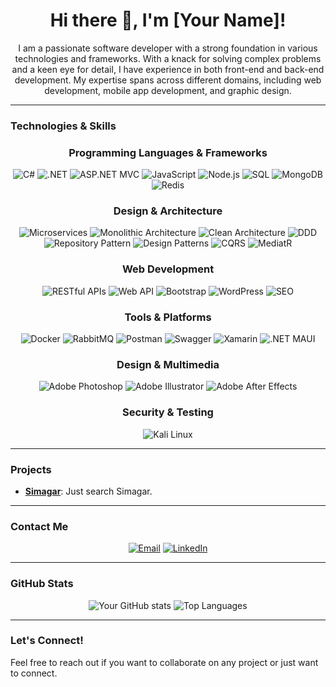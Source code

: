 <div align="center">
  <h1>Hi there 👋, I'm [Your Name]!</h1>
  <p>I am a passionate software developer with a strong foundation in various technologies and frameworks. With a knack for solving complex problems and a keen eye for detail, I have experience in both front-end and back-end development. My expertise spans across different domains, including web development, mobile app development, and graphic design.</p>
</div>

---

### Technologies & Skills

<div align="center">
  <h3>Programming Languages & Frameworks</h3>
  <img src="https://img.shields.io/badge/C%23-239120?style=for-the-badge&logo=c-sharp&logoColor=white" alt="C#"/>
  <img src="https://img.shields.io/badge/.NET-512BD4?style=for-the-badge&logo=.net&logoColor=white" alt=".NET"/>
  <img src="https://img.shields.io/badge/ASP.NET_MVC-5C2D91?style=for-the-badge&logo=.net&logoColor=white" alt="ASP.NET MVC"/>
  <img src="https://img.shields.io/badge/JavaScript-F7DF1E?style=for-the-badge&logo=javascript&logoColor=black" alt="JavaScript"/>
  <img src="https://img.shields.io/badge/Node.js-339933?style=for-the-badge&logo=nodedotjs&logoColor=white" alt="Node.js"/>
  <img src="https://img.shields.io/badge/SQL-4479A1?style=for-the-badge&logo=postgresql&logoColor=white" alt="SQL"/>
  <img src="https://img.shields.io/badge/MongoDB-4EA94B?style=for-the-badge&logo=mongodb&logoColor=white" alt="MongoDB"/>
  <img src="https://img.shields.io/badge/Redis-DC382D?style=for-the-badge&logo=redis&logoColor=white" alt="Redis"/>
</div>

<div align="center">
  <h3>Design & Architecture</h3>
  <img src="https://img.shields.io/badge/Microservices-6DB33F?style=for-the-badge&logo=spring&logoColor=white" alt="Microservices"/>
  <img src="https://img.shields.io/badge/Monolithic Architecture-FF9900?style=for-the-badge&logo=architecture&logoColor=white" alt="Monolithic Architecture"/>
  <img src="https://img.shields.io/badge/Clean Architecture-47A248?style=for-the-badge&logo=clean&logoColor=white" alt="Clean Architecture"/>
  <img src="https://img.shields.io/badge/Domain-Driven Design-6DB33F?style=for-the-badge&logo=ddd&logoColor=white" alt="DDD"/>
  <img src="https://img.shields.io/badge/Repository Pattern-FFD700?style=for-the-badge&logo=pattern&logoColor=white" alt="Repository Pattern"/>
  <img src="https://img.shields.io/badge/Design Patterns-FF6384?style=for-the-badge&logo=design&logoColor=white" alt="Design Patterns"/>
  <img src="https://img.shields.io/badge/CQRS-0078D4?style=for-the-badge&logo=cqrs&logoColor=white" alt="CQRS"/>
  <img src="https://img.shields.io/badge/MediatR-61DAFB?style=for-the-badge&logo=mediatR&logoColor=white" alt="MediatR"/>
</div>

<div align="center">
  <h3>Web Development</h3>
  <img src="https://img.shields.io/badge/RESTful APIs-8DD6F9?style=for-the-badge&logo=restful&logoColor=black" alt="RESTful APIs"/>
  <img src="https://img.shields.io/badge/Web API-FFCA28?style=for-the-badge&logo=webapi&logoColor=black" alt="Web API"/>
  <img src="https://img.shields.io/badge/Bootstrap-7952B3?style=for-the-badge&logo=bootstrap&logoColor=white" alt="Bootstrap"/>
  <img src="https://img.shields.io/badge/WordPress-21759B?style=for-the-badge&logo=wordpress&logoColor=white" alt="WordPress"/>
  <img src="https://img.shields.io/badge/SEO-4B4B4B?style=for-the-badge&logo=seo&logoColor=white" alt="SEO"/>
</div>

<div align="center">
  <h3>Tools & Platforms</h3>
  <img src="https://img.shields.io/badge/Docker-2496ED?style=for-the-badge&logo=docker&logoColor=white" alt="Docker"/>
  <img src="https://img.shields.io/badge/RabbitMQ-FF6600?style=for-the-badge&logo=rabbitmq&logoColor=white" alt="RabbitMQ"/>
  <img src="https://img.shields.io/badge/Postman-FF6C37?style=for-the-badge&logo=postman&logoColor=white" alt="Postman"/>
  <img src="https://img.shields.io/badge/Swagger-85EA2D?style=for-the-badge&logo=swagger&logoColor=black" alt="Swagger"/>
  <img src="https://img.shields.io/badge/Xamarin-3498DB?style=for-the-badge&logo=xamarin&logoColor=white" alt="Xamarin"/>
  <img src="https://img.shields.io/badge/.NET MAUI-512BD4?style=for-the-badge&logo=.net&logoColor=white" alt=".NET MAUI"/>
</div>

<div align="center">
  <h3>Design & Multimedia</h3>
  <img src="https://img.shields.io/badge/Adobe Photoshop-31A8FF?style=for-the-badge&logo=adobephotoshop&logoColor=white" alt="Adobe Photoshop"/>
  <img src="https://img.shields.io/badge/Adobe Illustrator-FF9A00?style=for-the-badge&logo=adobeillustrator&logoColor=white" alt="Adobe Illustrator"/>
  <img src="https://img.shields.io/badge/Adobe After Effects-CB1F7A?style=for-the-badge&logo=adobeaftereffects&logoColor=white" alt="Adobe After Effects"/>
</div>

<div align="center">
  <h3>Security & Testing</h3>
  <img src="https://img.shields.io/badge/Kali Linux-557C94?style=for-the-badge&logo=kalilinux&logoColor=white" alt="Kali Linux"/>
</div>

---

### Projects

- **[Simagar](#)**: Just search Simagar.


---

### Contact Me

<div align="center">
  <a href="mailto:jalilierfan77@gmail.com"><img src="https://img.shields.io/badge/Email-D14836?style=for-the-badge&logo=gmail&logoColor=white" alt="Email"/></a>
  <a href="https://www.linkedin.com/in/erfan-jalili-951a4b180"><img src="https://img.shields.io/badge/LinkedIn-0077B5?style=for-the-badge&logo=linkedin&logoColor=white" alt="LinkedIn"/></a>
</div>

---

### GitHub Stats

<div align="center">
  <img src="https://github-readme-stats.vercel.app/api?username=ErfanJalili&show_icons=true&theme=radical" alt="Your GitHub stats"/>
  <img src="https://github-readme-stats.vercel.app/api/top-langs/?username=ErfanJalili&layout=compact&theme=radical" alt="Top Languages"/>
</div>

---

### Let's Connect!

Feel free to reach out if you want to collaborate on any project or just want to connect.
